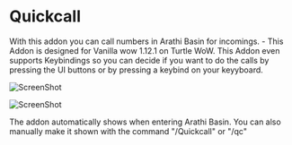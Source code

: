 # Quickcall
With this addon you can call numbers in Arathi Basin for incomings. - This Addon is designed for Vanilla wow 1.12.1 on Turtle WoW.
This Addon even supports Keybindings so you can decide if you want to do the calls by pressing the UI buttons or by pressing a keybind on your keyyboard.

![ScreenShot](https://i.ibb.co/35jCKPxm/436549581-866e6d75-2476-4d66-a0a8-e40c6ead6f73.png})

![ScreenShot]([https://i.ibb.co/k2cp8vVW/436546341-41db66a4-cc0f-4efb-b5ec-73eef0ee26be.png})

The addon automatically shows when entering Arathi Basin.
You can also manually make it shown with the command "/Quickcall" or "/qc"
